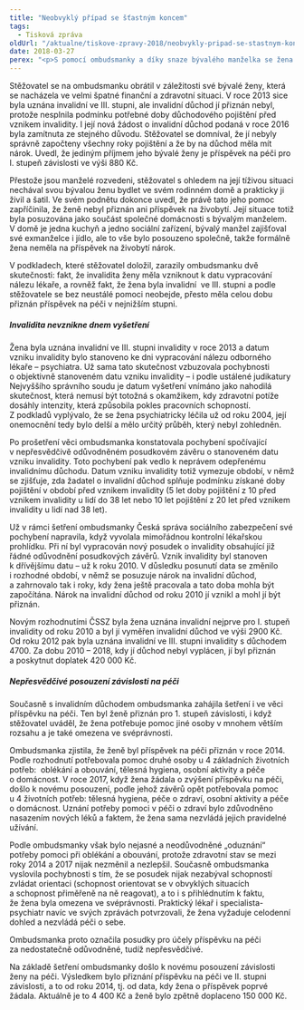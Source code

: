 ```yaml
---
title: "Neobvyklý případ se šťastným koncem"
tags:
  - Tisková zpráva
oldUrl: "/aktualne/tiskove-zpravy-2018/neobvykly-pripad-se-stastnym-koncem"
date: 2018-03-27
perex: "<p>S pomocí ombudsmanky a díky snaze bývalého manželka se žena se zdravotním postižením dočkala invalidního důchodu, vyššího příspěvku na péči a půlmilionového doplatku původně odepřených dávek. Do té doby byl jejím jediným příjmem příspěvek na péči ve výši 880 Kč.</p>"
---
```


<!-- imported from the old website -->

<p>Stěžovatel se na ombudsmanku obrátil v záležitosti své bývalé ženy, která se nacházela ve velmi špatné finanční a zdravotní situaci. V roce 2013 sice byla uznána invalidní ve III. stupni, ale invalidní důchod jí přiznán nebyl, protože nesplnila podmínku potřebné doby důchodového pojištění před vznikem invalidity. I její nová žádost o invalidní důchod podaná v roce 2016 byla zamítnuta ze stejného důvodu. Stěžovatel se domníval, že jí nebyly správně započteny všechny roky pojištění a že by na důchod měla mít nárok. Uvedl, že jediným příjmem jeho bývalé ženy je příspěvek na péči pro I. stupeň závislosti ve výši 880 Kč. </p> <p>Přestože jsou manželé rozvedeni, stěžovatel s ohledem na její tíživou situaci nechával svou bývalou ženu bydlet ve svém rodinném domě a prakticky ji živil a šatil. Ve svém podnětu dokonce uvedl, že právě tato jeho pomoc zapříčinila, že ženě nebyl přiznán ani příspěvek na živobytí. Její situace totiž byla posuzována jako součást společné domácnosti s bývalým manželem. V domě je jedna kuchyň a jedno sociální zařízení, bývalý manžel zajišťoval své exmanželce i jídlo, ale to vše bylo posouzeno společně, takže formálně žena neměla na příspěvek na živobytí nárok.</p> <p>V podkladech, které stěžovatel doložil, zarazily ombudsmanku dvě skutečnosti: fakt, že invalidita ženy měla vzniknout k datu vypracování nálezu lékaře, a rovněž fakt, že žena byla invalidní  ve III. stupni a podle stěžovatele se bez neustálé pomoci neobejde, přesto měla celou dobu přiznán příspěvek na péči v nejnižším stupni.</p> <h5>Invalidita nevznikne dnem vyšetření</h5> <p>Žena byla uznána invalidní ve III. stupni invalidity v roce 2013 a datum vzniku invalidity bylo stanoveno ke dni vypracování nálezu odborného lékaře – psychiatra. Už sama tato skutečnost vzbuzovala pochybnosti o objektivně stanoveném datu vzniku invalidity – i podle ustálené judikatury Nejvyššího správního soudu je datum vyšetření vnímáno jako nahodilá skutečnost, která nemusí být totožná s okamžikem, kdy zdravotní potíže dosáhly intenzity, která způsobila pokles pracovních schopností. Z podkladů vyplývalo, že se žena psychiatricky léčila už od roku 2004, její onemocnění tedy bylo delší a mělo určitý průběh, který nebyl zohledněn.</p> <p>Po prošetření věci ombudsmanka konstatovala pochybení spočívající v nepřesvědčivě odůvodněném posudkovém závěru o stanoveném datu vzniku invalidity. Toto pochybení pak vedlo k neprávem odepřenému invalidnímu důchodu. Datum vzniku invalidity totiž vymezuje období, v němž se zjišťuje, zda žadatel o invalidní důchod splňuje podmínku získané doby pojištění v období před vznikem invalidity (5 let doby pojištění z 10 před vznikem invalidity u lidí do 38 let nebo 10 let pojištění z 20 let před vznikem invalidity u lidí nad 38 let). </p> <p>Už v rámci šetření ombudsmanky Česká správa sociálního zabezpečení své pochybení napravila, když vyvolala mimořádnou kontrolní lékařskou prohlídku. Při ní byl vypracován nový posudek o invalidity obsahující již řádné odůvodnění posudkových závěrů. Vznik invalidity byl stanoven k dřívějšímu datu – už k roku 2010. V důsledku posunutí data se změnilo i rozhodné období, v němž se posuzuje nárok na invalidní důchod, a zahrnovalo tak i roky, kdy žena ještě pracovala a tato doba mohla být započítána. Nárok na invalidní důchod od roku 2010 jí vznikl a mohl jí být přiznán.</p> <p>Novým rozhodnutími ČSSZ byla žena uznána invalidní nejprve pro I. stupeň invalidity od roku 2010 a byl jí vyměřen invalidní důchod ve výši 2900 Kč. Od roku 2012 pak byla uznána invalidní ve III. stupni invalidity s důchodem 4700. Za dobu 2010 – 2018, kdy jí důchod nebyl vyplácen, jí byl přiznán a poskytnut doplatek 420 000 Kč.</p> <h5>Nepřesvědčivé posouzení závislosti na péči</h5> <p>Současně s invalidním důchodem ombudsmanka zahájila šetření i ve věci příspěvku na péči. Ten byl ženě přiznán pro 1. stupeň závislosti, i když stěžovatel uváděl, že žena potřebuje pomoc jiné osoby v mnohem větším rozsahu a je také omezena ve svéprávnosti. </p> <p>Ombudsmanka zjistila, že ženě byl příspěvek na péči přiznán v roce 2014. Podle rozhodnutí potřebovala pomoc druhé osoby u 4 základních životních potřeb:  oblékání a obouvání, tělesná hygiena, osobní aktivity a péče o domácnost. V roce 2017, když žena žádala o zvýšení příspěvku na péči, došlo k novému posouzení, podle jehož závěrů opět potřebovala pomoc u 4 životních potřeb: tělesná hygiena, péče o zdraví, osobní aktivity a péče o domácnost. Uznání potřeby pomoci v péči o zdraví bylo zdůvodněno nasazením nových léků a faktem, že žena sama nezvládá jejich pravidelné užívání.</p> <p>Podle ombudsmanky však bylo nejasné a neodůvodněné „oduznání“ potřeby pomoci při oblékání a obouvání, protože zdravotní stav se mezi roky 2014 a 2017 nijak nezměnil a nezlepšil. Současně ombudsmanka vyslovila pochybnosti s tím, že se posudek nijak nezabýval schopností zvládat orientaci (schopnost orientovat se v obvyklých situacích a schopnost přiměřeně na ně reagovat), a to i s přihlédnutím k faktu, že žena byla omezena ve svéprávnosti. Praktický lékař i specialista-psychiatr navíc ve svých zprávách potvrzovali, že žena vyžaduje celodenní dohled a nezvládá péči o sebe.</p> <p>Ombudsmanka proto označila posudky pro účely příspěvku na péči za nedostatečně odůvodněné, tudíž nepřesvědčivé.</p><p> Na základě šetření ombudsmanky došlo k novému posouzení závislosti ženy na péči. Výsledkem bylo přiznání příspěvku na péči ve II. stupni závislosti, a to od roku 2014, tj. od data, kdy žena o příspěvek poprvé žádala. Aktuálně je to 4 400 Kč a ženě bylo zpětně doplaceno 150 000 Kč.</p>

